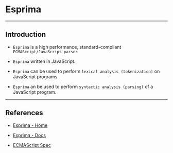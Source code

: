 # Esprima

---

## Introduction

* `Esprima` is a high performance, standard-compliant `ECMAScript/JavaScript parser` 

* `Esprima` written in JavaScript.

* `Esprima` can be used to perform `lexical analysis (tokenization)` on JavaScript programs.

* `Esprima` an be used to perform `syntactic analysis (parsing)` of a JavaScript program.

---

## References

* [Esprima - Home](https://esprima.org/)

* [Esprima - Docs](https://esprima.org/doc/index.html)

* [ECMAScript Spec](http://www.ecma-international.org/publications/standards/Ecma-262.htm)